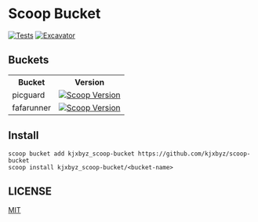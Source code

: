 # Scoop Bucket

[![Tests](https://github.com/kjxbyz/scoop-bucket/actions/workflows/ci.yml/badge.svg)](https://github.com/kjxbyz/scoop-bucket/actions/workflows/ci.yml)
[![Excavator](https://github.com/kjxbyz/scoop-bucket/actions/workflows/excavator.yml/badge.svg)](https://github.com/kjxbyz/scoop-bucket/actions/workflows/excavator.yml)

## Buckets

<table>
  <tr>
    <th>Bucket</th>
    <th colspan="2" style="text-align: center">Version</th>
  </tr>
  <tr>
    <td>picguard</td>
    <td>
      <a href="https://scoop.sh/#/apps?q=picguard&o=false">
        <img alt="Scoop Version" src="https://img.shields.io/scoop/v/picguard?bucket=https%3A%2F%2Fgithub.com%2Fkjxbyz%2Fscoop-bucket">
      </a>
    </td>
  </tr>
  <tr>
    <td>fafarunner</td>
    <td>
      <a href="https://scoop.sh/#/apps?q=fafarunner&o=false">
        <img alt="Scoop Version" src="https://img.shields.io/scoop/v/fafarunner?bucket=https%3A%2F%2Fgithub.com%2Fkjxbyz%2Fscoop-bucket">
      </a>
    </td>
  </tr>
</table>

## Install

```pwsh
scoop bucket add kjxbyz_scoop-bucket https://github.com/kjxbyz/scoop-bucket
scoop install kjxbyz_scoop-bucket/<bucket-name>
```

## LICENSE

[MIT](./LICENSE)
